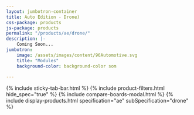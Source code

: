 ```yaml
---
layout: jumbotron-container
title: Auto Edition - Drone)
css-package: products
js-package: products
permalink: "/products/ae/drone/"
description: |-
    Coming Soon...
jumbotron:
    image: /assets/images/content/96Automotive.svg
    title: "Modules"
    background-color: background-color som
    
---
```

{% include sticky-tab-bar.html %}
{% include product-filters.html hide_spec="true" %}
{% include compare-boards-modal.html %}
{% include display-products.html specification="ae" subSpecification="drone" %}
